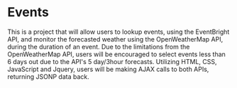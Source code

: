 # Events

This is a project that will allow users to lookup events, using the EventBright API, and monitor the forecasted weather 
using the OpenWeatherMap API, during the duration of an event.  Due to the limitations from the OpenWeatherMap API,
users will be encouraged to select events less than 6 days out due to the API's 5 day/3hour forecasts.
Utilizing HTML, CSS, JavaScript and Jquery, users will be making AJAX calls to both APIs, returning JSONP data back. 


